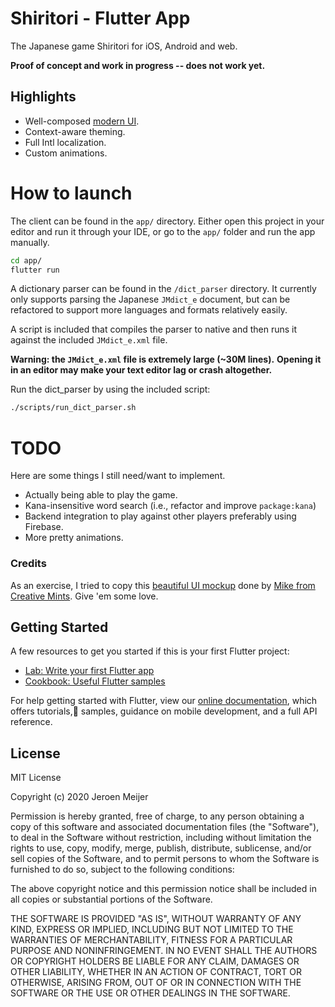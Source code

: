 # Shiritori - Flutter App

The Japanese game Shiritori for iOS, Android and web.

**Proof of concept and work in progress -- does not work yet.**

## Highlights

- Well-composed [modern UI](https://dribbble.com/shots/5836646-Quiz-iOS-app-Animation).
- Context-aware theming.
- Full Intl localization.
- Custom animations.

# How to launch

The client can be found in the `app/` directory.
Either open this project in your editor and run it through your
IDE, or go to the `app/` folder and run the app manually.

```bash
cd app/
flutter run
```

A dictionary parser can be found in the `/dict_parser` directory.
It currently only supports parsing the Japanese `JMdict_e` document,
but can be refactored to support more languages and formats relatively easily.

A script is included that compiles the parser to native and then runs it against
the included `JMdict_e.xml` file.

**Warning: the `JMdict_e.xml` file is extremely large (~30M lines).**
**Opening it in an editor may make your text editor lag or crash altogether.**

Run the dict_parser by using the included script:
```bash
./scripts/run_dict_parser.sh
```

# TODO

Here are some things I still need/want to implement.

- Actually being able to play the game.
- Kana-insensitive word search (i.e., refactor and improve `package:kana`)
- Backend integration to play against other players preferably using Firebase.
- More pretty animations.

### Credits

As an exercise, I tried to copy this [beautiful UI mockup](https://dribbble.com/shots/5836646-Quiz-iOS-app-Animation) done by [Mike from Creative Mints](https://dribbble.com/creativemints). Give 'em some love.

## Getting Started

A few resources to get you started if this is your first Flutter project:

- [Lab: Write your first Flutter app](https://flutter.dev/docs/get-started/codelab)
- [Cookbook: Useful Flutter samples](https://flutter.dev/docs/cookbook)

For help getting started with Flutter, view our
[online documentation](https://flutter.dev/docs), which offers tutorials,🎉
samples, guidance on mobile development, and a full API reference.

## License

MIT License

Copyright (c) 2020 Jeroen Meijer

Permission is hereby granted, free of charge, to any person obtaining a copy
of this software and associated documentation files (the "Software"), to deal
in the Software without restriction, including without limitation the rights
to use, copy, modify, merge, publish, distribute, sublicense, and/or sell
copies of the Software, and to permit persons to whom the Software is
furnished to do so, subject to the following conditions:

The above copyright notice and this permission notice shall be included in all
copies or substantial portions of the Software.

THE SOFTWARE IS PROVIDED "AS IS", WITHOUT WARRANTY OF ANY KIND, EXPRESS OR
IMPLIED, INCLUDING BUT NOT LIMITED TO THE WARRANTIES OF MERCHANTABILITY,
FITNESS FOR A PARTICULAR PURPOSE AND NONINFRINGEMENT. IN NO EVENT SHALL THE
AUTHORS OR COPYRIGHT HOLDERS BE LIABLE FOR ANY CLAIM, DAMAGES OR OTHER
LIABILITY, WHETHER IN AN ACTION OF CONTRACT, TORT OR OTHERWISE, ARISING FROM,
OUT OF OR IN CONNECTION WITH THE SOFTWARE OR THE USE OR OTHER DEALINGS IN THE
SOFTWARE.
